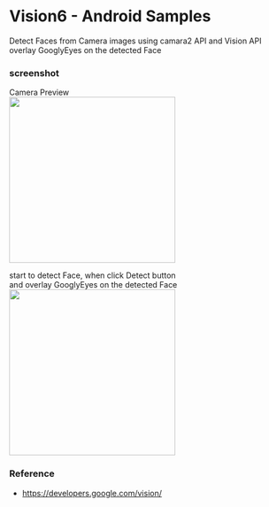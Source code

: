 Vision6 - Android Samples
===============

Detect Faces from Camera images using  camara2 API and Vision API <br/>
overlay GooglyEyes on the detected Face <br/>

### screenshot <br/>
Camera Preview<br/>
<image src="https://raw.githubusercontent.com/ohwada/Android_Samples/master/Vision6/screenshot/vision6_preview.png" width="300" /><br/>

start to detect Face, when click Detect button <br/>
and overlay GooglyEyes on the detected Face <br/>
<image src="https://raw.githubusercontent.com/ohwada/Android_Samples/master/Vision6/screenshot/vision6_face_detect.png" width="300" /><br/>


### Reference <br/>
- https://developers.google.com/vision/
